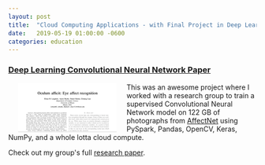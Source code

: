 ```yaml
---
layout: post
title:  "Cloud Computing Applications - with Final Project in Deep Learning"
date:   2019-05-19 01:00:00 -0600
categories: education
---
```


### [Deep Learning Convolutional Neural Network Paper](/images/portfolio/Oculum_afficit.pdf)

[<img align="left" src="/images/portfolio/deep_learning_paper.PNG" hspace="20">](/images/portfolio/Oculum_afficit.pdf)

This was an awesome project where I worked with a research group to train a supervised Convolutional Neural Network model on 122 GB of photographs from [AffectNet](http://mohammadmahoor.com/affectnet/) using PySpark, Pandas, OpenCV, Keras, NumPy, and a whole lotta cloud compute.

Check out my group's full [research paper](/images/portfolio/Oculum_afficit.pdf).
